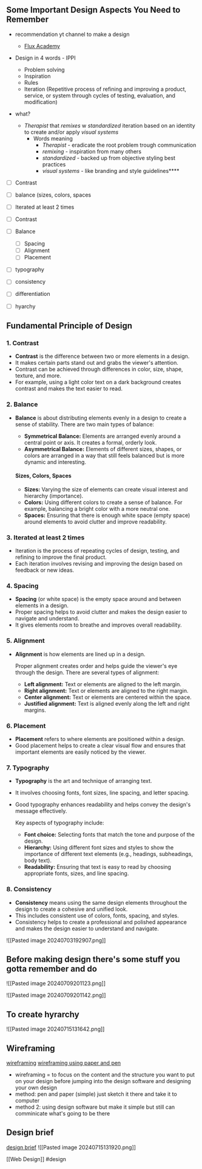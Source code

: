## Some Important Design Aspects You Need to Remember

- recommendation yt channel to make a design
   - [Flux Academy](https://www.youtube.com/@FluxAcademy)

- Design in 4 words - IPPI
    - Problem solving
    - Inspiration
    - Rules
    - Iteration (Repetitive process of refining and improving a product, service, or system through cycles of testing, evaluation, and modification)

- what? 
    - *Therapist* that *remixes* w *standardized* iteration based on an identity to create and/or apply *visual systems*
        - Words meaning
            - *Therapist* - eradicate the root problem trough communication
            - *remixing* - inspiration from many others 
            - *standardized* - backed up from objective styling best practices
            - *visual systems* - like branding and style guidelines****
      
- [ ] Contrast
- [ ] balance (sizes, colors, spaces
- [ ] Iterated at least 2 times
- [ ] Contrast
- [ ] Balance
    - [ ] Spacing
    - [ ] Alignment
    - [ ] Placement
- [ ] typography
- [ ] consistency

- [ ] differentiation
- [ ] hyarchy

## Fundamental Principle of Design
### 1. Contrast
- **Contrast** is the difference between two or more elements in a design.
- It makes certain parts stand out and grabs the viewer's attention. 
- Contrast can be achieved through differences in color, size, shape, texture, and more. 
- For example, using a light color text on a dark background creates contrast and makes the text easier to read.
### 2. Balance
- **Balance** is about distributing elements evenly in a design to create a sense of stability. 
	There are two main types of balance:
	- **Symmetrical Balance:** Elements are arranged evenly around a central point or axis. It creates a formal, orderly look.
	- **Asymmetrical Balance:** Elements of different sizes, shapes, or colors are arranged in a way that still feels balanced but is more dynamic and interesting.

    #### Sizes, Colors, Spaces
    - **Sizes:** Varying the size of elements can create visual interest and hierarchy (importance). 
    - **Colors:** Using different colors to create a sense of balance. For example, balancing a bright color with a more neutral one.
    - **Spaces:** Ensuring that there is enough white space (empty space) around elements to avoid clutter and improve readability.
### 3. Iterated at least 2 times
- Iteration is the process of repeating cycles of design, testing, and refining to improve the final product.
- Each iteration involves revising and improving the design based on feedback or new ideas.
### 4. Spacing
- **Spacing** (or white space) is the empty space around and between elements in a design. 
- Proper spacing helps to avoid clutter and makes the design easier to navigate and understand. 
- It gives elements room to breathe and improves overall readability.
### 5. Alignment
- **Alignment** is how elements are lined up in a design. 

	Proper alignment creates order and helps guide the viewer's eye through the design. There are several types of alignment:
	- **Left alignment:** Text or elements are aligned to the left margin.
	- **Right alignment:** Text or elements are aligned to the right margin.
	- **Center alignment:** Text or elements are centered within the space.
	- **Justified alignment:** Text is aligned evenly along the left and right margins.
### 6. Placement
- **Placement** refers to where elements are positioned within a design.
- Good placement helps to create a clear visual flow and ensures that important elements are easily noticed by the viewer.
### 7. Typography
- **Typography** is the art and technique of arranging text. 
- It involves choosing fonts, font sizes, line spacing, and letter spacing. 
- Good typography enhances readability and helps convey the design's message effectively. 

	Key aspects of typography include:
	- **Font choice:** Selecting fonts that match the tone and purpose of the design.
	- **Hierarchy:** Using different font sizes and styles to show the importance of different text elements (e.g., headings, subheadings, body text).
	- **Readability:** Ensuring that text is easy to read by choosing appropriate fonts, sizes, and line spacing.
### 8. Consistency
- **Consistency** means using the same design elements throughout the design to create a cohesive and unified look. 
- This includes consistent use of colors, fonts, spacing, and styles. 
- Consistency helps to create a professional and polished appearance and makes the design easier to understand and navigate.

![[Pasted image 20240703192907.png]]

## Before making design there's some stuff you gotta remember and do

![[Pasted image 20240709201123.png]]

![[Pasted image 20240709201142.png]]

## To create hyrarchy
![[Pasted image 20240715131642.png]]
## Wireframing
[wireframing](https://youtu.be/x3Yno9VUYBY?si=6N6jyhz7y6WmIvNp)
[wireframing using paper and pen](https://youtu.be/qpH7-KFWZRI?si=S0W1Hi6Ahei_LeQx)
- wireframing = to focus on the content and the structure you want to put on your design before jumping into the design software and designing your own design
- method: pen and paper (simple) just sketch it there and take it to computer
- method 2: using design software but make it simple but still can comminicate what's going to be there

## Design brief
[design brief](https://www.youtube.com/watch?v=OBLcDeZB1NE&list=PLYfCBK8IplO7D5x6hoEceJRJ6_5t1j9Kt&index=2)
![[Pasted image 20240715131920.png]]

[[Web Design]]
#design 